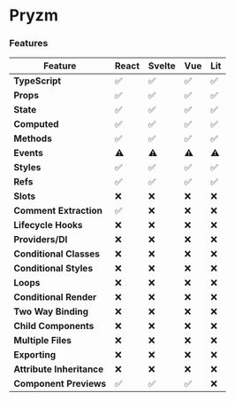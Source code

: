 # Pryzm

### Features

| Feature                   | React | Svelte | Vue | Lit |
| ------------------------- | ----- | ------ | --- | --- |
| **TypeScript**            | ✅    | ✅     | ✅  | ✅  |
| **Props**                 | ✅    | ✅     | ✅  | ✅  |
| **State**                 | ✅    | ✅     | ✅  | ✅  |
| **Computed**              | ✅    | ✅     | ✅  | ✅  |
| **Methods**               | ✅    | ✅     | ✅  | ✅  |
| **Events**                | ⚠️    | ⚠️     | ⚠️  | ⚠️  |
| **Styles**                | ✅    | ✅     | ✅  | ✅  |
| **Refs**                  | ✅    | ✅     | ✅  | ✅  |
| **Slots**                 | ❌    | ❌     | ❌  | ❌  |
| **Comment Extraction**    | ✅    | ❌     | ❌  | ❌  |
| **Lifecycle Hooks**       | ❌    | ❌     | ❌  | ❌  |
| **Providers/DI**          | ❌    | ❌     | ❌  | ❌  |
| **Conditional Classes**   | ❌    | ❌     | ❌  | ❌  |
| **Conditional Styles**    | ❌    | ❌     | ❌  | ❌  |
| **Loops**                 | ❌    | ❌     | ❌  | ❌  |
| **Conditional Render**    | ❌    | ❌     | ❌  | ❌  |
| **Two Way Binding**       | ❌    | ❌     | ❌  | ❌  |
| **Child Components**      | ❌    | ❌     | ❌  | ❌  |
| **Multiple Files**        | ❌    | ❌     | ❌  | ❌  |
| **Exporting**             | ❌    | ❌     | ❌  | ❌  |
| **Attribute Inheritance** | ❌    | ❌     | ❌  | ❌  |
| **Component Previews**    | ✅    | ✅     | ✅  | ❌  |
